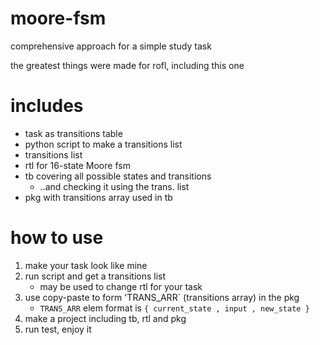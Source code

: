 # moore-fsm

comprehensive approach for a simple study task

the greatest things were made for rofl, including this one

# includes

- task as transitions table
- python script to make a transitions list
- transitions list
- rtl for 16-state Moore fsm
- tb covering all possible states and transitions
  - ..and checking it using the trans. list
- pkg with transitions array used in tb

# how to use

1. make your task look like mine
2. run script and get a transitions list
   - may be used to change rtl for your task
3. use copy-paste to form 'TRANS_ARR` (transitions array) in the pkg
   - `TRANS_ARR` elem format is `{ current_state , input , new_state }`
4. make a project including tb, rtl and pkg
5. run test, enjoy it
